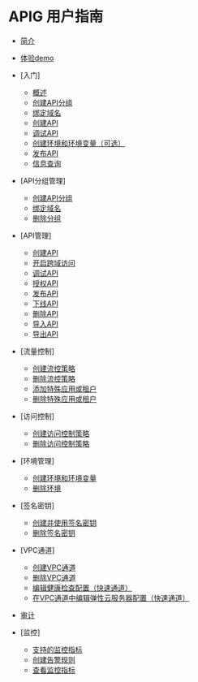 # APIG 用户指南

-   [简介](简介.md)
-   [体验demo](体验demo.md)
-   [入门]
    -   [概述](概述.md)
    -   [创建API分组](创建API分组.md)
    -   [绑定域名](绑定域名.md)
    -   [创建API](创建API.md)
    -   [调试API](调试API.md)
    -   [创建环境和环境变量（可选）](创建环境和环境变量（可选）.md)
    -   [发布API](发布API.md)
    -   [信息查询](信息查询.md)

-   [API分组管理]
    -   [创建API分组](新建API分组.md)
    -   [绑定域名](分组绑定域名.md)
    -   [删除分组](删除分组.md)

-   [API管理]
    -   [创建API](新建API.md)
    -   [开启跨域访问](开启跨域访问.md)
    -   [调试API](API管理调试API.md)
    -   [授权API](授权API.md)
    -   [发布API](发布API到环境.md)
    -   [下线API](下线API.md)
    -   [删除API](删除API.md)
    -   [导入API](导入API.md)
    -   [导出API](导出API.md)

-   [流量控制]
    -   [创建流控策略](创建流控策略.md)
    -   [删除流控策略](删除流控策略.md)
    -   [添加特殊应用或租户](添加特殊应用或租户.md)
    -   [删除特殊应用或租户](删除特殊应用或租户.md)

-   [访问控制]
    -   [创建访问控制策略](创建访问控制策略.md)
    -   [删除访问控制策略](删除访问控制策略.md)

-   [环境管理]
    -   [创建环境和环境变量](创建环境和环境变量.md)
    -   [删除环境](删除环境.md)

-   [签名密钥]
    -   [创建并使用签名密钥](创建并使用签名密钥.md)
    -   [删除签名密钥](删除签名密钥.md)

-   [VPC通道]
    -   [创建VPC通道](创建VPC通道.md)
    -   [删除VPC通道](删除VPC通道.md)
    -   [编辑健康检查配置（快速通道）](编辑健康检查配置（快速通道）.md)
    -   [在VPC通道中编辑弹性云服务器配置（快速通道）](在VPC通道中编辑弹性云服务器配置（快速通道）.md)

-   [审计](审计.md)
-   [监控]
    -   [支持的监控指标](支持的监控指标.md)
    -   [创建告警规则](创建告警规则.md)
    -   [查看监控指标](查看监控指标.md)

